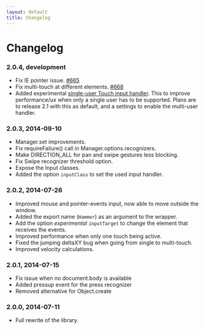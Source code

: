```yaml
---
layout: default
title: Changelog
---
```


# Changelog

### 2.0.4, development
- Fix IE pointer issue. [#665](https://github.com/hammerjs/hammer.js/pull/665)
- Fix multi-touch at different elements. [#668](https://github.com/hammerjs/hammer.js/pull/668)
- Added experimental [single-user Touch input handler](src/input/touch.js). This to improve performance/ux when only a single user has to be supported. Plans are to release 2.1 with this as default, and a settings to enable the multi-user handler.

### 2.0.3, 2014-09-10
- Manager.set improvements. 
- Fix requireFailure() call in Manager.options.recognizers. 
- Make DIRECTION_ALL for pan and swipe gestures less blocking.
- Fix Swipe recognizer threshold option.
- Expose the Input classes.
- Added the option `inputClass` to set the used input handler.

### 2.0.2, 2014-07-26
- Improved mouse and pointer-events input, now able to move outside the window.
- Added the export name (`Hammer`) as an argument to the wrapper.
- Add the option *experimental* `inputTarget` to change the element that receives the events.
- Improved performance when only one touch being active.
- Fixed the jumping deltaXY bug when going from single to multi-touch.
- Improved velocity calculations.

### 2.0.1, 2014-07-15
- Fix issue when no document.body is available
- Added pressup event for the press recognizer
- Removed alternative for Object.create

### 2.0.0, 2014-07-11
- Full rewrite of the library.
